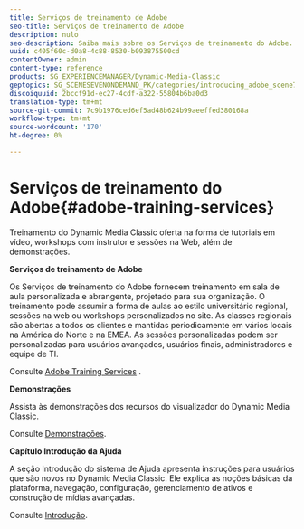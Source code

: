 ```yaml
---
title: Serviços de treinamento de Adobe
seo-title: Serviços de treinamento de Adobe
description: nulo
seo-description: Saiba mais sobre os Serviços de treinamento do Adobe.
uuid: c405f60c-d0a8-4c88-8530-b093875500cd
contentOwner: admin
content-type: reference
products: SG_EXPERIENCEMANAGER/Dynamic-Media-Classic
geptopics: SG_SCENESEVENONDEMAND_PK/categories/introducing_adobe_scene7
discoiquuid: 2bccf91d-ec27-4cdf-a322-55804b6ba0d3
translation-type: tm+mt
source-git-commit: 7c9b1976ced6ef5ad48b624b99aeeffed380168a
workflow-type: tm+mt
source-wordcount: '170'
ht-degree: 0%

---
```



# Serviços de treinamento do Adobe{#adobe-training-services}

Treinamento do Dynamic Media Classic oferta na forma de tutoriais em vídeo, workshops com instrutor e sessões na Web, além de demonstrações.

**Serviços de treinamento de Adobe**

Os Serviços de treinamento do Adobe fornecem treinamento em sala de aula personalizada e abrangente, projetado para sua organização. O treinamento pode assumir a forma de aulas ao estilo universitário regional, sessões na web ou workshops personalizados no site. As classes regionais são abertas a todos os clientes e mantidas periodicamente em vários locais na América do Norte e na EMEA. As sessões personalizadas podem ser personalizadas para usuários avançados, usuários finais, administradores e equipe de TI.

Consulte [Adobe Training Services](https://training.adobe.com/training.html) [](https://www.adobe.com/go/learn_sc7_trainingrequest_en).

**Demonstrações**

Assista às demonstrações dos recursos do visualizador do Dynamic Media Classic.

Consulte [Demonstrações](https://www.adobe.com/solutions/web-experience-management/rich-media-assets-demos.html).

**Capítulo Introdução da Ajuda**

A seção Introdução do sistema de Ajuda apresenta instruções para usuários que são novos no Dynamic Media Classic. Ele explica as noções básicas da plataforma, navegação, configuração, gerenciamento de ativos e construção de mídias avançadas.

Consulte [Introdução](dmc-platform-overview.md).